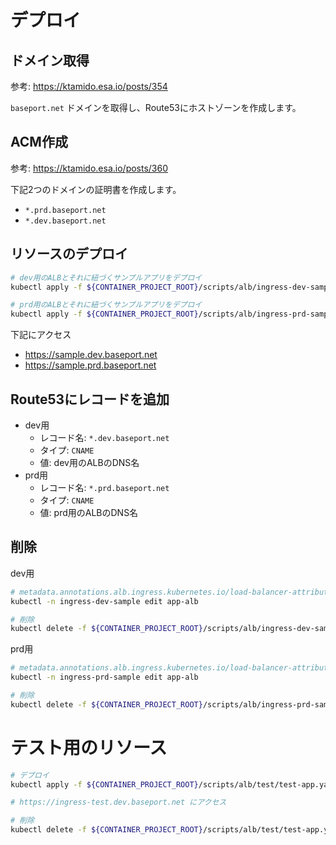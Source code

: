 # デプロイ

## ドメイン取得

参考: https://ktamido.esa.io/posts/354

`baseport.net` ドメインを取得し、Route53にホストゾーンを作成します。  


## ACM作成

参考: https://ktamido.esa.io/posts/360

下記2つのドメインの証明書を作成します。  

- `*.prd.baseport.net`
- `*.dev.baseport.net`

## リソースのデプロイ

```bash
# dev用のALBとそれに紐づくサンプルアプリをデプロイ
kubectl apply -f ${CONTAINER_PROJECT_ROOT}/scripts/alb/ingress-dev-sample.yml

# prd用のALBとそれに紐づくサンプルアプリをデプロイ
kubectl apply -f ${CONTAINER_PROJECT_ROOT}/scripts/alb/ingress-prd-sample.yml
```

下記にアクセス

- https://sample.dev.baseport.net
- https://sample.prd.baseport.net


## Route53にレコードを追加

- dev用
  - レコード名: `*.dev.baseport.net` 
  - タイプ: `CNAME`
  - 値: dev用のALBのDNS名
- prd用
  - レコード名: `*.prd.baseport.net` 
  - タイプ: `CNAME`
  - 値: prd用のALBのDNS名

## 削除

dev用

```bash
# metadata.annotations.alb.ingress.kubernetes.io/load-balancer-attributes の deletion_protection.enabled を falseに設定
kubectl -n ingress-dev-sample edit app-alb

# 削除
kubectl delete -f ${CONTAINER_PROJECT_ROOT}/scripts/alb/ingress-dev-sample.yml
```

prd用

```bash
# metadata.annotations.alb.ingress.kubernetes.io/load-balancer-attributes の deletion_protection.enabled を falseに設定
kubectl -n ingress-prd-sample edit app-alb

# 削除
kubectl delete -f ${CONTAINER_PROJECT_ROOT}/scripts/alb/ingress-prd-sample.yml
```

# テスト用のリソース

```bash
# デプロイ
kubectl apply -f ${CONTAINER_PROJECT_ROOT}/scripts/alb/test/test-app.yaml

# https://ingress-test.dev.baseport.net にアクセス

# 削除
kubectl delete -f ${CONTAINER_PROJECT_ROOT}/scripts/alb/test/test-app.yaml

```